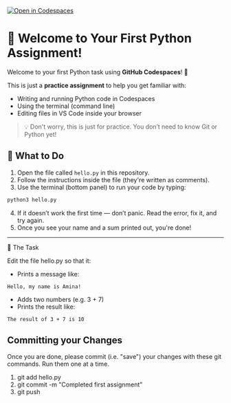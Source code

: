[![Open in Codespaces](https://classroom.github.com/assets/launch-codespace-2972f46106e565e64193e422d61a12cf1da4916b45550586e14ef0a7c637dd04.svg)](https://classroom.github.com/open-in-codespaces?assignment_repo_id=20536653)
# 🐍 Welcome to Your First Python Assignment!

Welcome to your first Python task using **GitHub Codespaces**! 🎉

This is just a **practice assignment** to help you get familiar with:

- Writing and running Python code in Codespaces
- Using the terminal (command line)
- Editing files in VS Code inside your browser

> 💡 Don't worry, this is just for practice. You don’t need to know Git or Python yet!

## 🔧 What to Do

1. Open the file called `hello.py` in this repository.
2. Follow the instructions inside the file (they're written as comments).
3. Use the terminal (bottom panel) to run your code by typing:

```bash
python3 hello.py
```

4. If it doesn’t work the first time — don’t panic. Read the error, fix it, and try again.
5. Once you see your name and a sum printed out, you're done!

---

🎯 The Task

Edit the file hello.py so that it:
- Prints a message like:
```
Hello, my name is Amina!
```

- Adds two numbers (e.g. 3 + 7)
- Prints the result like:

```
The result of 3 + 7 is 10
```

## Committing your Changes
Once you are done, please commit (i.e. "save") your changes with these git commands.
Run them one at a time.
1. git add hello.py
2. git commit -m "Completed first assignment"
3. git push